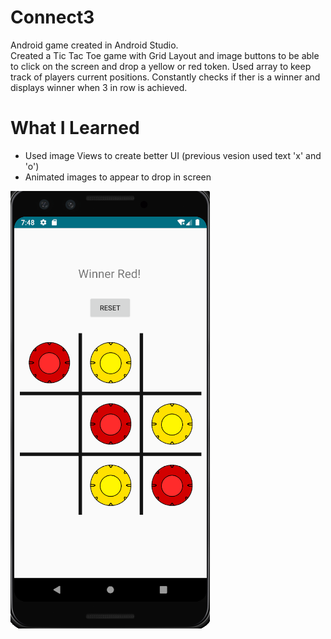 # Connect3

Android game created in Android Studio.   
Created a Tic Tac Toe game with Grid Layout and image buttons to be able to click on the screen and drop a yellow or red
token. 
Used array to keep track of players current positions. Constantly checks if ther is a winner
and displays winner when 3 in row is achieved. 

# What I Learned

* Used image Views to create better UI (previous vesion used text 'x' and 'o')
* Animated images to appear to drop in screen

 

![](connect3GameView.png)

